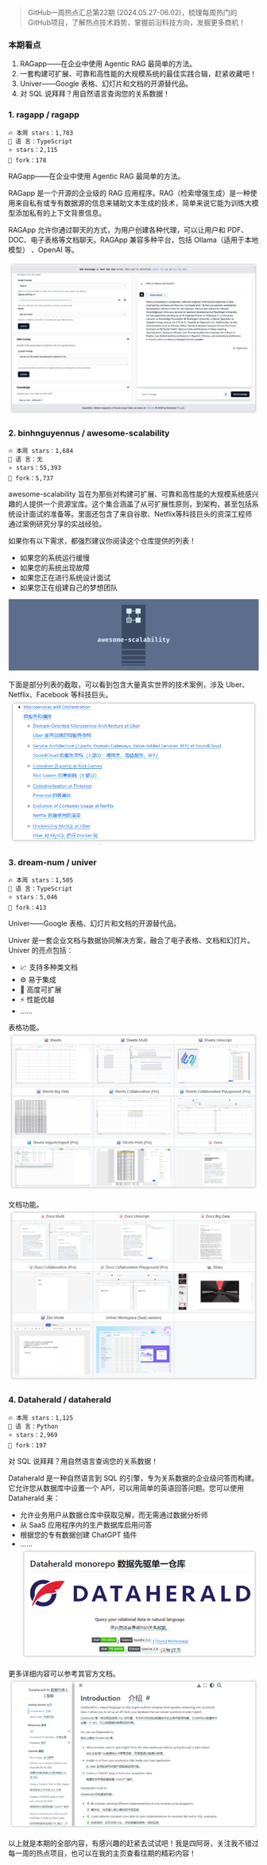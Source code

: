 

> GitHub一周热点汇总第22期 (2024.05.27-06.02)，梳理每周热门的GitHub项目，了解热点技术趋势，掌握前沿科技方向，发掘更多商机！


### 本期看点
1. RAGapp——在企业中使用 Agentic RAG 最简单的方法。
2. 一套构建可扩展、可靠和高性能的大规模系统的最佳实践合辑，赶紧收藏吧！
3. Univer——Google 表格、幻灯片和文档的开源替代品。
4. 对 SQL 说拜拜？用自然语言查询您的关系数据！


### 1. ragapp / ragapp

```text
🔥 本周 stars：1,783
🔨 语 言：TypeScript
⭐ stars：2,115
🍴 fork：178
```

RAGapp——在企业中使用 Agentic RAG 最简单的方法。

RAGapp 是一个开源的企业级的 RAG 应用程序。RAG（检索增强生成）是一种使用来自私有或专有数据源的信息来辅助文本生成的技术，简单来说它能为训练大模型添加私有的上下文背景信息。

RAGApp 允许你通过聊天的方式，为用户创建各种代理，可以让用户和 PDF、DOC、电子表格等文档聊天。RAGApp 兼容多种平台，包括 Ollama（适用于本地模型） 、OpenAI 等。

![](../../attachments/GitHub一周热点汇总第22期-ragapp.png)



### 2. binhnguyennus / awesome-scalability

```text
🔥 本周 stars：1,684
🔨 语 言：无
⭐ stars：55,393
🍴 fork：5,737
```

awesome-scalability 旨在为那些对构建可扩展、可靠和高性能的大规模系统感兴趣的人提供一个资源宝库。这个集合涵盖了从可扩展性原则，到架构，甚至包括系统设计面试的准备等。里面还包含了来自谷歌、Netflix等科技巨头的资深工程师通过案例研究分享的实战经验。

如果你有以下需求，都强烈建议你阅读这个仓库提供的列表！
- 如果您的系统运行缓慢
- 如果您的系统出现故障
- 如果您正在进行系统设计面试
- 如果您正在组建自己的梦想团队

![](../../attachments/GitHub一周热点汇总第22期-awesome-scalability.png)

下面是部分列表的截取，可以看到包含大量真实世界的技术案例，涉及 Uber、Netflix、Facebook 等科技巨头。
![](../../attachments/GitHub一周热点汇总第22期-awesome_scala部分阅读列表截取.png)



### 3. dream-num / univer

```text
🔥 本周 stars：1,505
🔨 语 言：TypeScript
⭐ stars：5,046
🍴 fork：413
```

Univer——Google 表格、幻灯片和文档的开源替代品。

Univer 是一套企业文档与数据协同解决方案，融合了电子表格、文档和幻灯片。
Univer 的亮点包括：
- 📈 支持多种类文档
- ⚙️ 易于集成
- 🔌 高度可扩展
- ⚡ 性能优越
- ……

表格功能。
![](../../attachments/GitHub一周热点汇总第22期-表格功能.png)

文档功能。
![](../../attachments/GitHub一周热点汇总第22期-文档功能.png)


### 4. Dataherald / dataherald

```text
🔥 本周 stars：1,125
🔨 语 言：Python
⭐ stars：2,969
🍴 fork：197
```

对 SQL 说拜拜？用自然语言查询您的关系数据！

Dataherald 是一种自然语言到 SQL 的引擎，专为关系数据的企业级问答而构建。它允许您从数据库中设置一个 API，可以用简单的英语回答问题。您可以使用 Dataherald 来：
- 允许业务用户从数据仓库中获取见解，而无需通过数据分析师
- 从 SaaS 应用程序内的生产数据库启用问答
- 根据您的专有数据创建 ChatGPT 插件
- ……
![](../../attachments/GitHub一周热点汇总第22期-dataherald.png)

更多详细内容可以参考其官方文档。
![](../../attachments/GitHub一周热点汇总第22期-dataherald文档.png)



以上就是本期的全部内容，有感兴趣的赶紧去试试吧！我是四阿哥，关注我不错过每一周的热点项目，也可以在我的主页查看往期的精彩内容！
